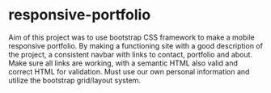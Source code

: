 # responsive-portfolio
Aim of this project was to use bootstrap CSS framework to make a mobile responsive portfolio.
By making a functioning site with a good description of the project, a consistent navbar with links to contact, portfolio and about.
Make sure all links are working, with a semantic HTML also valid and correct HTML for validation.
Must use our own personal information and utilize the bootstrap grid/layout system.

